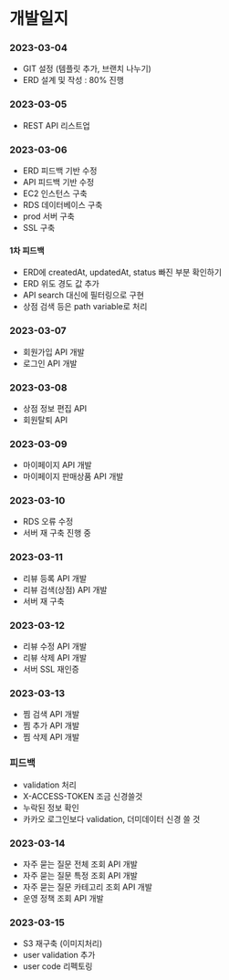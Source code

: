 # 개발일지

### 2023-03-04
- GIT 설정 (템플릿 추가, 브랜치 나누기)
- ERD 설계 및 작성 : 80% 진행

### 2023-03-05
- REST API 리스트업

### 2023-03-06
- ERD 피드백 기반 수정
- API 피드백 기반 수정
- EC2 인스턴스 구축
- RDS 데이터베이스 구축
- prod 서버 구축
- SSL 구축

#### 1차 피드백
- ERD에 createdAt, updatedAt, status 빠진 부분 확인하기
- ERD 위도 경도 값 추가
- API search 대신에 필터링으로 구현
- 상점 검색 등은 path variable로 처리

### 2023-03-07
- 회원가입 API 개발
- 로그인 API 개발

### 2023-03-08
- 상점 정보 편집 API
- 회원탈퇴 API

### 2023-03-09
- 마이페이지 API 개발
- 마이페이지 판매상품 API 개발

### 2023-03-10
- RDS 오류 수정
- 서버 재 구축 진행 중

### 2023-03-11
- 리뷰 등록 API 개발
- 리뷰 검색(상점) API 개발
- 서버 재 구축

### 2023-03-12
- 리뷰 수정 API 개발
- 리뷰 삭제 API 개발
- 서버 SSL 재인증

### 2023-03-13
- 찜 검색 API 개발
- 찜 추가 API 개발
- 찜 삭제 API 개발

### 피드백 
- validation 처리
- X-ACCESS-TOKEN 조금 신경쓸것
- 누락된 정보 확인
- 카카오 로그인보다 validation, 더미데이터 신경 쓸 것

### 2023-03-14
- 자주 묻는 질문 전체 조회 API 개발
- 자주 묻는 질문 특정 조회 API 개발
- 자주 묻는 질문 카테고리 조회 API 개발
- 운영 정책 조회 API 개발

### 2023-03-15
- S3 재구축 (이미지처리)
- user validation 추가
- user code 리펙토링
